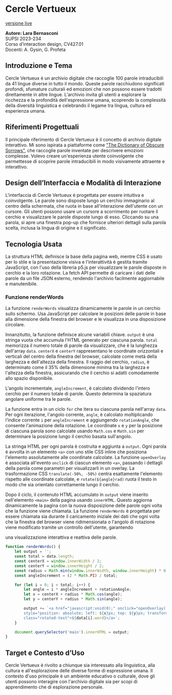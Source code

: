 # Cercle Vertueux
[versione live](https://larobernasconi.github.io/cerclevertueux/)

**Autore: Lara Bernasconi**  
SUPSI 2023-234  
Corso d’interaction design, CV427.01  
Docenti: A. Gysin, G. Profeta  

## Introduzione e Tema
Cercle Vertueux è un archivio digitale che raccoglie 100 parole intraducibili da 41 lingue diverse in tutto il mondo. Queste parole racchiudono significati profondi, sfumature culturali ed emozioni che non possono essere tradotti direttamente in altre lingue. L'archivio invita gli utenti a esplorare la ricchezza e la profondità dell'espressione umana, scoprendo la complessità della diversità linguistica e celebrando il legame tra lingua, cultura ed esperienza umana.

## Riferimenti Progettuali
Il principale riferimento di Cercle Vertueux è il concetto di archivio digitale interattivo. Mi sono ispirata a piattaforme come ["The Dictionary of Obscure Sorrows"](https://www.dictionaryofobscuresorrows.com/), che raccoglie parole inventate per descrivere emozioni complesse. Volevo creare un'esperienza utente coinvolgente che permettesse di scoprire parole intraducibili in modo visivamente attraente e interattivo.

## Design dell’Interfaccia e Modalità di Interazione
L'interfaccia di Cercle Vertueux è progettata per essere intuitiva e coinvolgente. Le parole sono disposte lungo un cerchio immaginario al centro della schermata, che ruota in base all'interazione dell'utente con un cursore. Gli utenti possono usare un cursore a scorrimento per ruotare il cerchio e visualizzare le parole disposte lungo di esso. Cliccando su una parola, si apre una finestra pop-up che fornisce ulteriori dettagli sulla parola scelta, inclusa la lingua di origine e il significato.

## Tecnologia Usata

La struttura HTML definisce la base della pagina web, mentre CSS è usato per lo stile e la presentazione visiva e l'interattività è gestita tramite JavaScript, con l'uso della libreria p5.js per visualizzare le parole disposte in cerchio e la loro rotazione. La fetch API permette di caricare i dati delle parole da un file JSON esterno, rendendo l'archivio facilmente aggiornabile e manutenibile.

### Funzione renderWords

La funzione `renderWords` visualizza dinamicamente le parole in un cerchio sullo schermo. Usa JavaScript per calcolare le posizioni delle parole in base alla dimensione della finestra del browser e le visualizza in una disposizione circolare. 

Innanzitutto, la funzione definisce alcune variabili chiave. `output` è una stringa vuota che accumula l'HTML generato per ciascuna parola. `total` memorizza il numero totale di parole da visualizzare, che è la lunghezza dell'array `data`. `centerX` e `centerY` rappresentano le coordinate orizzontali e verticali del centro della finestra del browser, calcolate come metà della larghezza e dell'altezza della finestra. Il raggio del cerchio, `radius`, è determinato come il 35% della dimensione minima tra la larghezza e l'altezza della finestra, assicurando che il cerchio si adatti comodamente allo spazio disponibile.

L'angolo incrementale, `angleIncrement`, è calcolato dividendo l'intero cerchio per il numero totale di parole. Questo determina la spaziatura angolare uniforme tra le parole.

La funzione entra in un ciclo `for` che itera su ciascuna parola nell'array `data`. Per ogni iterazione, l'angolo corrente, `angle`, è calcolato moltiplicando l'indice corrente `i` per `angleIncrement` e aggiungendo `rotationAngle`, che consente l'animazione della rotazione. Le coordinate `x` e `y` per la posizione di ciascuna parola sono calcolate usando `Math.cos` e `Math.sin` per determinare la posizione lungo il cerchio basata sull'angolo.

La stringa HTML per ogni parola è costruita e aggiunta a `output`. Ogni parola è avvolta in un elemento `<a>` con uno stile CSS inline che posiziona l'elemento assolutamente alle coordinate calcolate. La funzione `openOverlay` è associata all'evento `onclick` di ciascun elemento `<a>`, passando i dettagli della parola come parametri per visualizzarli in un overlay. La trasformazione CSS `translate(-50%, -50%)` centra esattamente l'elemento rispetto alle coordinate calcolate, e `rotate(${angle}rad)` ruota il testo in modo che sia orientato correttamente lungo il cerchio.

Dopo il ciclo, il contenuto HTML accumulato in `output` viene inserito nell'elemento `<main>` della pagina usando `innerHTML`. Questo aggiorna dinamicamente la pagina con la nuova disposizione delle parole ogni volta che la funzione viene chiamata. La funzione `renderWords` è progettata per essere chiamata sia durante il caricamento iniziale dei dati che ogni volta che la finestra del browser viene ridimensionata o l'angolo di rotazione viene modificato tramite un controllo dell'utente, garantendo

 una visualizzazione interattiva e reattiva delle parole.

```javascript
function renderWords() {
    let output = '';
    const total = data.length;
    const centerX = window.innerWidth / 2;
    const centerY = window.innerHeight / 2;
    const radius = Math.min(window.innerWidth, window.innerHeight) * 0.35;
    const angleIncrement = (2 * Math.PI) / total;

    for (let i = 0; i < total; i++) {
        let angle = i * angleIncrement + rotationAngle;
        let x = centerX + radius * Math.cos(angle);
        let y = centerY + radius * Math.sin(angle);

        output += `<a href="javascript:void(0);" onclick="openOverlay('${data[i].word}', '${data[i].language}', '${data[i].meaning}')" 
        style="position: absolute; left: ${x}px; top: ${y}px; transform: translate(-50%, -50%) rotate(${angle}rad);"
        class="rotated-text">${data[i].word}</a>`;
    }

    document.querySelector('main').innerHTML = output;
}
```

## Target e Contesto d’Uso
Cercle Vertueux è rivolto a chiunque sia interessato alla linguistica, alla cultura e all'esplorazione delle diverse forme di espressione umana. Il contesto d'uso principale è un ambiente educativo o culturale, dove gli utenti possono interagire con l'archivio digitale sia per scopi di apprendimento che di esplorazione personale.
